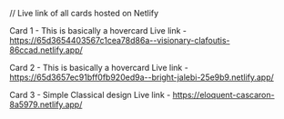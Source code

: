 // Live link of all cards hosted on Netlify

Card 1 - This is basically a hovercard 
 Live link - https://65d3654403567c1cea78d86a--visionary-clafoutis-86ccad.netlify.app/


Card 2 - This is basically a hovercard 
 Live link - https://65d3657ec91bff0fb920ed9a--bright-jalebi-25e9b9.netlify.app/
 

Card 3 - Simple Classical design
Live link - https://eloquent-cascaron-8a5979.netlify.app/
